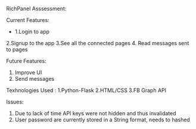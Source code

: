 RichPanel Asssessment:

Current Features:
<ul>
  <li>1.Login to app</li>
</ul>
  
  2.Signup to the app
  3.See all the connected pages
  4. Read messages sent to pages

Future Features:
1. Improve UI 
2. Send messages 


Texhnologies Used :
1.Python-Flask
2.HTML/CSS
3.FB Graph API


Issues:
1. Due to lack of time API keys were not hidden and thus invalidated
2. User password are currently stored in a String format, needs to hashed
